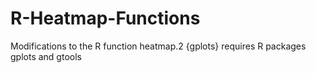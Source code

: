 R-Heatmap-Functions
===================

Modifications to the R function heatmap.2 {gplots}
requires R packages gplots and gtools
